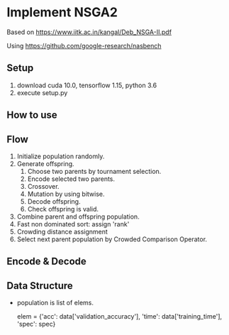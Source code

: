 # Implement NSGA2
Based on <https://www.iitk.ac.in/kangal/Deb_NSGA-II.pdf>

Using <https://github.com/google-research/nasbench>


## Setup
1. download cuda 10.0, tensorflow 1.15, python 3.6
2. execute setup.py


## How to use


## Flow

1. Initialize population randomly.
2. Generate offspring.
    1. Choose two parents by tournament selection.
    2. Encode selected two parents.
    3. Crossover.
    4. Mutation by using bitwise.
    5. Decode offspring.
    6. Check offspring is valid.
3. Combine parent and offspring population.
4. Fast non dominated sort: assign 'rank'
5. Crowding distance assignment
6. Select next parent population by Crowded Comparison Operator.

## Encode & Decode



## Data Structure
* population is list of elems.
  
  elem = {'acc': data['validation_accuracy'], 'time': data['training_time'], 'spec': spec}
